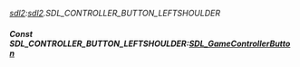 _[sdl2](../../modules/sdl2/sdl2-module.md):[sdl2](../../modules/sdl2/sdl2-module.md).SDL\_CONTROLLER\_BUTTON\_LEFTSHOULDER_
##### Const SDL\_CONTROLLER\_BUTTON\_LEFTSHOULDER:[SDL_GameControllerButton](../../modules/sdl2/sdl2-sdl_gamecontrollerbutton.md)
